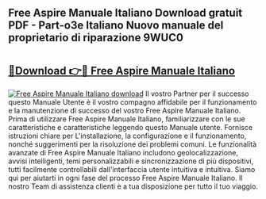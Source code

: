 ## Free Aspire Manuale Italiano Download gratuit PDF - Part-o3e Italiano Nuovo manuale del proprietario di riparazione 9WUC0

# <h2><a href="http://dffkiq.blite.top/?on=Free+Aspire+Manuale+Italiano">🔗Download 👉🔴 Free Aspire Manuale Italiano</a></h2>

[![Free Aspire Manuale Italiano download](https://i.imgur.com/lujVjoI.png)](http://dffkiq.blite.top/?on=Free+Aspire+Manuale+Italiano)
Il vostro Partner per il successo questo Manuale Utente è il vostro compagno affidabile per il funzionamento e la manutenzione di successo del vostro Free Aspire Manuale Italiano. Prima di utilizzare Free Aspire Manuale Italiano, familiarizzare con le sue caratteristiche e caratteristiche leggendo questo Manuale utente. Fornisce istruzioni chiare per L'installazione, la configurazione e il funzionamento, nonché suggerimenti per la risoluzione dei problemi comuni. Le funzionalità avanzate di Free Aspire Manuale Italiano includono geolocalizzazione, avvisi intelligenti, temi personalizzabili e sincronizzazione di più dispositivi, tutti facilmente controllabili dall'interfaccia utente intuitiva e intuitiva. Siamo qui per aiutarti in ogni fase del processo Free Aspire Manuale Italiano. Il nostro Team di assistenza clienti è a tua disposizione per tutto il tuo viaggio.
